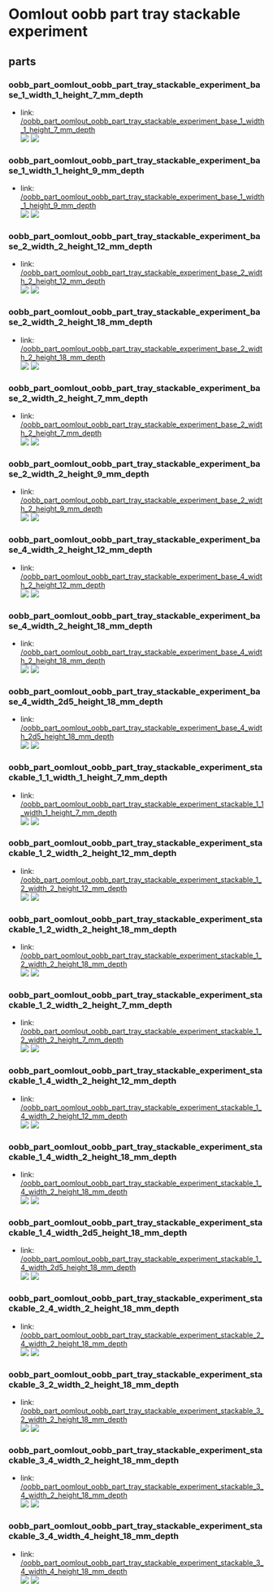 # Oomlout oobb part tray stackable experiment


## parts

### oobb_part_oomlout_oobb_part_tray_stackable_experiment_base_1_width_1_height_7_mm_depth
* link: [/oobb_part_oomlout_oobb_part_tray_stackable_experiment_base_1_width_1_height_7_mm_depth](oobb_part_oomlout_oobb_part_tray_stackable_experiment_base_1_width_1_height_7_mm_depth)  
![](oobb_part_oomlout_oobb_part_tray_stackable_experiment_base_1_width_1_height_7_mm_depth/3dpr_300.png)  ![](oobb_part_oomlout_oobb_part_tray_stackable_experiment_base_1_width_1_height_7_mm_depth/image_300.jpg)
 

### oobb_part_oomlout_oobb_part_tray_stackable_experiment_base_1_width_1_height_9_mm_depth
* link: [/oobb_part_oomlout_oobb_part_tray_stackable_experiment_base_1_width_1_height_9_mm_depth](oobb_part_oomlout_oobb_part_tray_stackable_experiment_base_1_width_1_height_9_mm_depth)  
![](oobb_part_oomlout_oobb_part_tray_stackable_experiment_base_1_width_1_height_9_mm_depth/3dpr_300.png)  ![](oobb_part_oomlout_oobb_part_tray_stackable_experiment_base_1_width_1_height_9_mm_depth/image_300.jpg)
 

### oobb_part_oomlout_oobb_part_tray_stackable_experiment_base_2_width_2_height_12_mm_depth
* link: [/oobb_part_oomlout_oobb_part_tray_stackable_experiment_base_2_width_2_height_12_mm_depth](oobb_part_oomlout_oobb_part_tray_stackable_experiment_base_2_width_2_height_12_mm_depth)  
![](oobb_part_oomlout_oobb_part_tray_stackable_experiment_base_2_width_2_height_12_mm_depth/3dpr_300.png)  ![](oobb_part_oomlout_oobb_part_tray_stackable_experiment_base_2_width_2_height_12_mm_depth/image_300.jpg)
 

### oobb_part_oomlout_oobb_part_tray_stackable_experiment_base_2_width_2_height_18_mm_depth
* link: [/oobb_part_oomlout_oobb_part_tray_stackable_experiment_base_2_width_2_height_18_mm_depth](oobb_part_oomlout_oobb_part_tray_stackable_experiment_base_2_width_2_height_18_mm_depth)  
![](oobb_part_oomlout_oobb_part_tray_stackable_experiment_base_2_width_2_height_18_mm_depth/3dpr_300.png)  ![](oobb_part_oomlout_oobb_part_tray_stackable_experiment_base_2_width_2_height_18_mm_depth/image_300.jpg)
 

### oobb_part_oomlout_oobb_part_tray_stackable_experiment_base_2_width_2_height_7_mm_depth
* link: [/oobb_part_oomlout_oobb_part_tray_stackable_experiment_base_2_width_2_height_7_mm_depth](oobb_part_oomlout_oobb_part_tray_stackable_experiment_base_2_width_2_height_7_mm_depth)  
![](oobb_part_oomlout_oobb_part_tray_stackable_experiment_base_2_width_2_height_7_mm_depth/3dpr_300.png)  ![](oobb_part_oomlout_oobb_part_tray_stackable_experiment_base_2_width_2_height_7_mm_depth/image_300.jpg)
 

### oobb_part_oomlout_oobb_part_tray_stackable_experiment_base_2_width_2_height_9_mm_depth
* link: [/oobb_part_oomlout_oobb_part_tray_stackable_experiment_base_2_width_2_height_9_mm_depth](oobb_part_oomlout_oobb_part_tray_stackable_experiment_base_2_width_2_height_9_mm_depth)  
![](oobb_part_oomlout_oobb_part_tray_stackable_experiment_base_2_width_2_height_9_mm_depth/3dpr_300.png)  ![](oobb_part_oomlout_oobb_part_tray_stackable_experiment_base_2_width_2_height_9_mm_depth/image_300.jpg)
 

### oobb_part_oomlout_oobb_part_tray_stackable_experiment_base_4_width_2_height_12_mm_depth
* link: [/oobb_part_oomlout_oobb_part_tray_stackable_experiment_base_4_width_2_height_12_mm_depth](oobb_part_oomlout_oobb_part_tray_stackable_experiment_base_4_width_2_height_12_mm_depth)  
![](oobb_part_oomlout_oobb_part_tray_stackable_experiment_base_4_width_2_height_12_mm_depth/3dpr_300.png)  ![](oobb_part_oomlout_oobb_part_tray_stackable_experiment_base_4_width_2_height_12_mm_depth/image_300.jpg)
 

### oobb_part_oomlout_oobb_part_tray_stackable_experiment_base_4_width_2_height_18_mm_depth
* link: [/oobb_part_oomlout_oobb_part_tray_stackable_experiment_base_4_width_2_height_18_mm_depth](oobb_part_oomlout_oobb_part_tray_stackable_experiment_base_4_width_2_height_18_mm_depth)  
![](oobb_part_oomlout_oobb_part_tray_stackable_experiment_base_4_width_2_height_18_mm_depth/3dpr_300.png)  ![](oobb_part_oomlout_oobb_part_tray_stackable_experiment_base_4_width_2_height_18_mm_depth/image_300.jpg)
 

### oobb_part_oomlout_oobb_part_tray_stackable_experiment_base_4_width_2d5_height_18_mm_depth
* link: [/oobb_part_oomlout_oobb_part_tray_stackable_experiment_base_4_width_2d5_height_18_mm_depth](oobb_part_oomlout_oobb_part_tray_stackable_experiment_base_4_width_2d5_height_18_mm_depth)  
![](oobb_part_oomlout_oobb_part_tray_stackable_experiment_base_4_width_2d5_height_18_mm_depth/3dpr_300.png)  ![](oobb_part_oomlout_oobb_part_tray_stackable_experiment_base_4_width_2d5_height_18_mm_depth/image_300.jpg)
 

### oobb_part_oomlout_oobb_part_tray_stackable_experiment_stackable_1_1_width_1_height_7_mm_depth
* link: [/oobb_part_oomlout_oobb_part_tray_stackable_experiment_stackable_1_1_width_1_height_7_mm_depth](oobb_part_oomlout_oobb_part_tray_stackable_experiment_stackable_1_1_width_1_height_7_mm_depth)  
![](oobb_part_oomlout_oobb_part_tray_stackable_experiment_stackable_1_1_width_1_height_7_mm_depth/3dpr_300.png)  ![](oobb_part_oomlout_oobb_part_tray_stackable_experiment_stackable_1_1_width_1_height_7_mm_depth/image_300.jpg)
 

### oobb_part_oomlout_oobb_part_tray_stackable_experiment_stackable_1_2_width_2_height_12_mm_depth
* link: [/oobb_part_oomlout_oobb_part_tray_stackable_experiment_stackable_1_2_width_2_height_12_mm_depth](oobb_part_oomlout_oobb_part_tray_stackable_experiment_stackable_1_2_width_2_height_12_mm_depth)  
![](oobb_part_oomlout_oobb_part_tray_stackable_experiment_stackable_1_2_width_2_height_12_mm_depth/3dpr_300.png)  ![](oobb_part_oomlout_oobb_part_tray_stackable_experiment_stackable_1_2_width_2_height_12_mm_depth/image_300.jpg)
 

### oobb_part_oomlout_oobb_part_tray_stackable_experiment_stackable_1_2_width_2_height_18_mm_depth
* link: [/oobb_part_oomlout_oobb_part_tray_stackable_experiment_stackable_1_2_width_2_height_18_mm_depth](oobb_part_oomlout_oobb_part_tray_stackable_experiment_stackable_1_2_width_2_height_18_mm_depth)  
![](oobb_part_oomlout_oobb_part_tray_stackable_experiment_stackable_1_2_width_2_height_18_mm_depth/3dpr_300.png)  ![](oobb_part_oomlout_oobb_part_tray_stackable_experiment_stackable_1_2_width_2_height_18_mm_depth/image_300.jpg)
 

### oobb_part_oomlout_oobb_part_tray_stackable_experiment_stackable_1_2_width_2_height_7_mm_depth
* link: [/oobb_part_oomlout_oobb_part_tray_stackable_experiment_stackable_1_2_width_2_height_7_mm_depth](oobb_part_oomlout_oobb_part_tray_stackable_experiment_stackable_1_2_width_2_height_7_mm_depth)  
![](oobb_part_oomlout_oobb_part_tray_stackable_experiment_stackable_1_2_width_2_height_7_mm_depth/3dpr_300.png)  ![](oobb_part_oomlout_oobb_part_tray_stackable_experiment_stackable_1_2_width_2_height_7_mm_depth/image_300.jpg)
 

### oobb_part_oomlout_oobb_part_tray_stackable_experiment_stackable_1_4_width_2_height_12_mm_depth
* link: [/oobb_part_oomlout_oobb_part_tray_stackable_experiment_stackable_1_4_width_2_height_12_mm_depth](oobb_part_oomlout_oobb_part_tray_stackable_experiment_stackable_1_4_width_2_height_12_mm_depth)  
![](oobb_part_oomlout_oobb_part_tray_stackable_experiment_stackable_1_4_width_2_height_12_mm_depth/3dpr_300.png)  ![](oobb_part_oomlout_oobb_part_tray_stackable_experiment_stackable_1_4_width_2_height_12_mm_depth/image_300.jpg)
 

### oobb_part_oomlout_oobb_part_tray_stackable_experiment_stackable_1_4_width_2_height_18_mm_depth
* link: [/oobb_part_oomlout_oobb_part_tray_stackable_experiment_stackable_1_4_width_2_height_18_mm_depth](oobb_part_oomlout_oobb_part_tray_stackable_experiment_stackable_1_4_width_2_height_18_mm_depth)  
![](oobb_part_oomlout_oobb_part_tray_stackable_experiment_stackable_1_4_width_2_height_18_mm_depth/3dpr_300.png)  ![](oobb_part_oomlout_oobb_part_tray_stackable_experiment_stackable_1_4_width_2_height_18_mm_depth/image_300.jpg)
 

### oobb_part_oomlout_oobb_part_tray_stackable_experiment_stackable_1_4_width_2d5_height_18_mm_depth
* link: [/oobb_part_oomlout_oobb_part_tray_stackable_experiment_stackable_1_4_width_2d5_height_18_mm_depth](oobb_part_oomlout_oobb_part_tray_stackable_experiment_stackable_1_4_width_2d5_height_18_mm_depth)  
![](oobb_part_oomlout_oobb_part_tray_stackable_experiment_stackable_1_4_width_2d5_height_18_mm_depth/3dpr_300.png)  ![](oobb_part_oomlout_oobb_part_tray_stackable_experiment_stackable_1_4_width_2d5_height_18_mm_depth/image_300.jpg)
 

### oobb_part_oomlout_oobb_part_tray_stackable_experiment_stackable_2_4_width_2_height_18_mm_depth
* link: [/oobb_part_oomlout_oobb_part_tray_stackable_experiment_stackable_2_4_width_2_height_18_mm_depth](oobb_part_oomlout_oobb_part_tray_stackable_experiment_stackable_2_4_width_2_height_18_mm_depth)  
![](oobb_part_oomlout_oobb_part_tray_stackable_experiment_stackable_2_4_width_2_height_18_mm_depth/3dpr_300.png)  ![](oobb_part_oomlout_oobb_part_tray_stackable_experiment_stackable_2_4_width_2_height_18_mm_depth/image_300.jpg)
 

### oobb_part_oomlout_oobb_part_tray_stackable_experiment_stackable_3_2_width_2_height_18_mm_depth
* link: [/oobb_part_oomlout_oobb_part_tray_stackable_experiment_stackable_3_2_width_2_height_18_mm_depth](oobb_part_oomlout_oobb_part_tray_stackable_experiment_stackable_3_2_width_2_height_18_mm_depth)  
![](oobb_part_oomlout_oobb_part_tray_stackable_experiment_stackable_3_2_width_2_height_18_mm_depth/3dpr_300.png)  ![](oobb_part_oomlout_oobb_part_tray_stackable_experiment_stackable_3_2_width_2_height_18_mm_depth/image_300.jpg)
 

### oobb_part_oomlout_oobb_part_tray_stackable_experiment_stackable_3_4_width_2_height_18_mm_depth
* link: [/oobb_part_oomlout_oobb_part_tray_stackable_experiment_stackable_3_4_width_2_height_18_mm_depth](oobb_part_oomlout_oobb_part_tray_stackable_experiment_stackable_3_4_width_2_height_18_mm_depth)  
![](oobb_part_oomlout_oobb_part_tray_stackable_experiment_stackable_3_4_width_2_height_18_mm_depth/3dpr_300.png)  ![](oobb_part_oomlout_oobb_part_tray_stackable_experiment_stackable_3_4_width_2_height_18_mm_depth/image_300.jpg)
 

### oobb_part_oomlout_oobb_part_tray_stackable_experiment_stackable_3_4_width_4_height_18_mm_depth
* link: [/oobb_part_oomlout_oobb_part_tray_stackable_experiment_stackable_3_4_width_4_height_18_mm_depth](oobb_part_oomlout_oobb_part_tray_stackable_experiment_stackable_3_4_width_4_height_18_mm_depth)  
![](oobb_part_oomlout_oobb_part_tray_stackable_experiment_stackable_3_4_width_4_height_18_mm_depth/3dpr_300.png)  ![](oobb_part_oomlout_oobb_part_tray_stackable_experiment_stackable_3_4_width_4_height_18_mm_depth/image_300.jpg)
 
